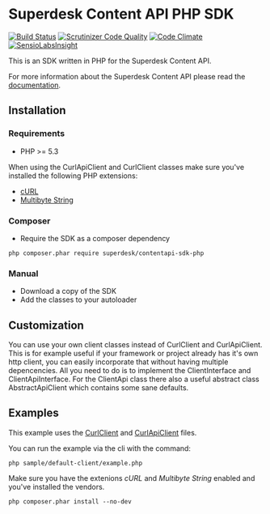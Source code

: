 # Superdesk Content API PHP SDK
[![Build Status](https://travis-ci.org/superdesk/contentapi-sdk-php.svg?branch=master)](https://travis-ci.org/superdesk/contentapi-sdk-php)
[![Scrutinizer Code Quality](https://scrutinizer-ci.com/g/superdesk/contentapi-sdk-php/badges/quality-score.png?b=master)](https://scrutinizer-ci.com/g/superdesk/contentapi-sdk-php/?branch=master) 
[![Code Climate](https://codeclimate.com/github/superdesk/contentapi-sdk-php/badges/gpa.svg)](https://codeclimate.com/github/superdesk/contentapi-sdk-php)
[![SensioLabsInsight](https://insight.sensiolabs.com/projects/b7fbb859-3d37-4945-91ae-940daf0073ec/mini.png)](https://insight.sensiolabs.com/projects/b7fbb859-3d37-4945-91ae-940daf0073ec)

This is an SDK written in PHP for the Superdesk Content API. 

For more information about the Superdesk Content API please read the [documentation](http://docs.superdeskcontentapi.apiary.io/).

## Installation

### Requirements
* PHP >= 5.3

When using the CurlApiClient and CurlClient classes make sure you've installed
the following PHP extensions:
* [cURL](http://php.net/manual/book.curl.php)
* [Multibyte String](http://php.net/manual/book.mbstring.php)

### Composer
* Require the SDK as a composer dependency 

```php composer.phar require superdesk/contentapi-sdk-php```

### Manual
* Download a copy of the SDK
* Add the classes to your autoloader

## Customization
You can use your own client classes instead of CurlClient and CurlApiClient. 
This is for example useful if your framework or project already has it's own 
http client, you can easily incorporate that without having multiple 
depencencies.
All you need to do is to implement the ClientInterface and ClientApiInterface. 
For the ClientApi class there also a useful abstract class AbstractApiClient 
which contains some sane defaults.

## Examples

This example uses the [CurlClient](src/Superdesk/ContentApiSdk/Client/CurlClient.php) 
and [CurlApiClient](src/Superdesk/ContentApiSdk/Client/CurlApiClient.php) files.

You can run the example via the cli with the command:

```php sample/default-client/example.php```

Make sure you have the extenions _cURL_ and _Multibyte String_ enabled and 
you've installed the vendors.

```php composer.phar install --no-dev```
